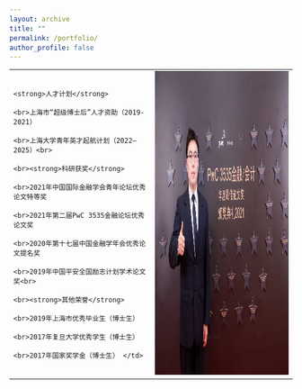 ```yaml
---
layout: archive
title: ""
permalink: /portfolio/
author_profile: false
---
```


<table width= "100%" frame=void>
  <tr>
  <td width= "50%" > 
    
    <strong>人才计划</strong>

    <br>上海市“超级博士后”人才资助（2019-2021）

    <br>上海大学青年英才起航计划（2022–2025）<br>
    
    <br><strong>科研获奖</strong>
    
    <br>2021年中国国际金融学会青年论坛优秀论文特等奖
    
    <br>2021年第二届PwC 3535金融论坛优秀论文奖
    
    <br>2020年第十七届中国金融学年会优秀论文提名奖
    
    <br>2019年中国平安全国励志计划学术论文奖<br>
    ​
    <br><strong>其他荣誉</strong>
    
    <br>2019年上海市优秀毕业生（博士生）
    
    <br>2017年复旦大学优秀学生（博士生）
    
    <br>2017年国家奖学金（博士生） </td>
  <td width= "50%" ><img src="/images/fig2.jpg" height="540" width="360"></td>
  </tr>
  <table>